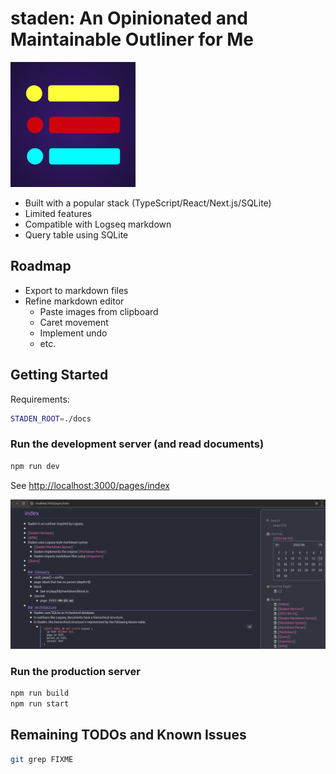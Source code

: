 # staden: An Opinionated and Maintainable Outliner for Me

<img src="./docs/icon.png" alt="staden icon" width="200" height="200" />

- Built with a popular stack (TypeScript/React/Next.js/SQLite)
- Limited features
- Compatible with Logseq markdown
- Query table using SQLite

## Roadmap
- Export to markdown files
- Refine markdown editor
  - Paste images from clipboard
  - Caret movement
  - Implement undo
  - etc.

## Getting Started

Requirements:

```bash
STADEN_ROOT=./docs
```

### Run the development server (and read documents)

```bash
npm run dev
```

See <http://localhost:3000/pages/index>

![Screenshot at /pages/index](./docs/index-screenshot.png)

### Run the production server

```bash
npm run build
npm run start
```

## Remaining TODOs and Known Issues

```bash
git grep FIXME
```
